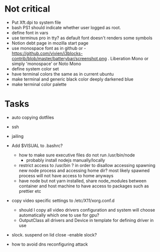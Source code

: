# Not critical

- Put Xft.dpi to system file
- bash PS1 should indicate whether user logged as root.
- define font in vars
- use terminus pro in tty? as default font doesn't renders some symbols
- Notion debt page in mozilla start page
- use monospace font as in github or - https://github.com/vivien/i3blocks-contrib/blob/master/batterybar/screenshot.png . Liberation Mono or simply 'monospace' or Noto Mono
- define system color set
- have terminal colors the same as in current ubuntu
- make terminal and generic black color deeply darkened blue
- make terminal color palette

# Tasks

- auto copying dotfiles
- ssh
- jailing

- Add \$VISUAL to .bashrc?

  - how to make sure executive files do not run /usr/bin/node
    - probably install nodejs manually/locally
  - restrict access to /usr/bin ? in order to disallow accessing spawning new node process and accessing home dir? most likely spawned process will not have access to home anyways
  - have node but not yarn installed, share node_modules between container and host machine to have access to packages such as prettier etc

- copy video specific settings to /etc/X11/xorg.conf.d

  - should I copy all video drivers configuration and system will choose automatically which one to use for gpu?
  - OutputClass all drivers and Device in template for defining driver in use

- slock. suspend on lid close
  -enable slock?

- how to avoid dns reconfiguring attack
